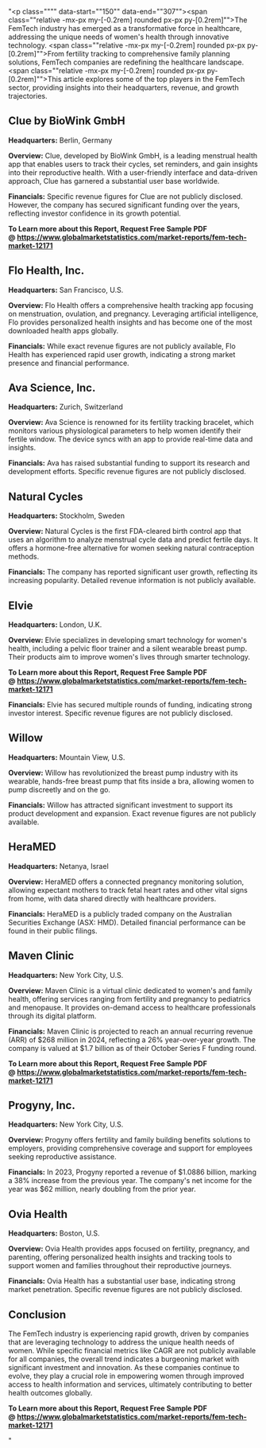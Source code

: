 "<p class="""" data-start=""150"" data-end=""307""><span class=""relative -mx-px my-[-0.2rem] rounded px-px py-[0.2rem]"">The FemTech industry has emerged as a transformative force in healthcare, addressing the unique needs of women's health through innovative technology.</span> <span class=""relative -mx-px my-[-0.2rem] rounded px-px py-[0.2rem]"">From fertility tracking to comprehensive family planning solutions, FemTech companies are redefining the healthcare landscape.</span> <span class=""relative -mx-px my-[-0.2rem] rounded px-px py-[0.2rem]"">This article explores some of the top players in the FemTech sector, providing insights into their headquarters, revenue, and growth trajectories.</span></p>
<h2 class="""" data-start=""309"" data-end=""332"">Clue by BioWink GmbH</h2>
<p class="""" data-start=""334"" data-end=""433""><strong data-start=""334"" data-end=""351"">Headquarters:</strong> <span class=""relative -mx-px my-[-0.2rem] rounded px-px py-[0.2rem]"">Berlin, Germany</span></p>
<p class="""" data-start=""435"" data-end=""570""><strong data-start=""435"" data-end=""448"">Overview:</strong> <span class=""relative -mx-px my-[-0.2rem] rounded px-px py-[0.2rem]"">Clue, developed by BioWink GmbH, is a leading menstrual health app that enables users to track their cycles, set reminders, and gain insights into their reproductive health.</span> <span class=""relative -mx-px my-[-0.2rem] rounded px-px py-[0.2rem]"">With a user-friendly interface and data-driven approach, Clue has garnered a substantial user base worldwide.</span></p>
<p class="""" data-start=""572"" data-end=""713""><strong data-start=""572"" data-end=""587"">Financials:</strong> <span class=""relative -mx-px my-[-0.2rem] rounded px-px py-[0.2rem]"">Specific revenue figures for Clue are not publicly disclosed.</span> <span class=""relative -mx-px my-[-0.2rem] rounded px-px py-[0.2rem]"">However, the company has secured significant funding over the years, reflecting investor confidence in its growth potential.</span></p>
<p class="""" data-start=""572"" data-end=""713""><strong>To Learn more about this Report, Request Free Sample PDF @&nbsp;<a href=""https://www.globalmarketstatistics.com/market-reports/fem-tech-market-12171"">https://www.globalmarketstatistics.com/market-reports/fem-tech-market-12171</a></strong></p>
<h2 class="""" data-start=""715"" data-end=""734"">Flo Health, Inc.</h2>
<p class="""" data-start=""736"" data-end=""839""><strong data-start=""736"" data-end=""753"">Headquarters:</strong> <span class=""relative -mx-px my-[-0.2rem] rounded px-px py-[0.2rem]"">San Francisco, U.S.</span></p>
<p class="""" data-start=""841"" data-end=""980""><strong data-start=""841"" data-end=""854"">Overview:</strong> <span class=""relative -mx-px my-[-0.2rem] rounded px-px py-[0.2rem]"">Flo Health offers a comprehensive health tracking app focusing on menstruation, ovulation, and pregnancy.</span> <span class=""relative -mx-px my-[-0.2rem] rounded px-px py-[0.2rem]"">Leveraging artificial intelligence, Flo provides personalized health insights and has become one of the most downloaded health apps globally.</span></p>
<p class="""" data-start=""982"" data-end=""1083""><strong data-start=""982"" data-end=""997"">Financials:</strong> <span class=""relative -mx-px my-[-0.2rem] rounded px-px py-[0.2rem]"">While exact revenue figures are not publicly available, Flo Health has experienced rapid user growth, indicating a strong market presence and financial performance.</span></p>
<h2 class="""" data-start=""1085"" data-end=""1105"">Ava Science, Inc.</h2>
<p class="""" data-start=""1107"" data-end=""1210""><strong data-start=""1107"" data-end=""1124"">Headquarters:</strong> <span class=""relative -mx-px my-[-0.2rem] rounded px-px py-[0.2rem]"">Zurich, Switzerland</span></p>
<p class="""" data-start=""1212"" data-end=""1351""><strong data-start=""1212"" data-end=""1225"">Overview:</strong> <span class=""relative -mx-px my-[-0.2rem] rounded px-px py-[0.2rem]"">Ava Science is renowned for its fertility tracking bracelet, which monitors various physiological parameters to help women identify their fertile window.</span> <span class=""relative -mx-px my-[-0.2rem] rounded px-px py-[0.2rem]"">The device syncs with an app to provide real-time data and insights.</span></p>
<p class="""" data-start=""1353"" data-end=""1494""><strong data-start=""1353"" data-end=""1368"">Financials:</strong> <span class=""relative -mx-px my-[-0.2rem] rounded px-px py-[0.2rem]"">Ava has raised substantial funding to support its research and development efforts.</span> <span class=""relative -mx-px my-[-0.2rem] rounded px-px py-[0.2rem]"">Specific revenue figures are not publicly disclosed.</span></p>
<h2 class="""" data-start=""1496"" data-end=""1513"">Natural Cycles</h2>
<p class="""" data-start=""1515"" data-end=""1618""><strong data-start=""1515"" data-end=""1532"">Headquarters:</strong> <span class=""relative -mx-px my-[-0.2rem] rounded px-px py-[0.2rem]"">Stockholm, Sweden</span></p>
<p class="""" data-start=""1620"" data-end=""1759""><strong data-start=""1620"" data-end=""1633"">Overview:</strong> <span class=""relative -mx-px my-[-0.2rem] rounded px-px py-[0.2rem]"">Natural Cycles is the first FDA-cleared birth control app that uses an algorithm to analyze menstrual cycle data and predict fertile days.</span> <span class=""relative -mx-px my-[-0.2rem] rounded px-px py-[0.2rem]"">It offers a hormone-free alternative for women seeking natural contraception methods.</span></p>
<p class="""" data-start=""1761"" data-end=""1902""><strong data-start=""1761"" data-end=""1776"">Financials:</strong> <span class=""relative -mx-px my-[-0.2rem] rounded px-px py-[0.2rem]"">The company has reported significant user growth, reflecting its increasing popularity.</span> <span class=""relative -mx-px my-[-0.2rem] rounded px-px py-[0.2rem]"">Detailed revenue information is not publicly available.</span></p>
<h2 class="""" data-start=""1904"" data-end=""1912"">Elvie</h2>
<p class="""" data-start=""1914"" data-end=""2017""><strong data-start=""1914"" data-end=""1931"">Headquarters:</strong> <span class=""relative -mx-px my-[-0.2rem] rounded px-px py-[0.2rem]"">London, U.K.</span></p>
<p class="""" data-start=""2019"" data-end=""2158""><strong data-start=""2019"" data-end=""2032"">Overview:</strong> <span class=""relative -mx-px my-[-0.2rem] rounded px-px py-[0.2rem]"">Elvie specializes in developing smart technology for women's health, including a pelvic floor trainer and a silent wearable breast pump.</span> <span class=""relative -mx-px my-[-0.2rem] rounded px-px py-[0.2rem]"">Their products aim to improve women's lives through smarter technology.</span></p>
<p class="""" data-start=""2019"" data-end=""2158""><strong>To Learn more about this Report, Request Free Sample PDF @&nbsp;<a href=""https://www.globalmarketstatistics.com/market-reports/fem-tech-market-12171"">https://www.globalmarketstatistics.com/market-reports/fem-tech-market-12171</a></strong></p>
<p class="""" data-start=""2160"" data-end=""2301""><strong data-start=""2160"" data-end=""2175"">Financials:</strong> <span class=""relative -mx-px my-[-0.2rem] rounded px-px py-[0.2rem]"">Elvie has secured multiple rounds of funding, indicating strong investor interest.</span> <span class=""relative -mx-px my-[-0.2rem] rounded px-px py-[0.2rem]"">Specific revenue figures are not publicly disclosed.</span></p>
<h2 class="""" data-start=""2303"" data-end=""2312"">Willow</h2>
<p class="""" data-start=""2314"" data-end=""2417""><strong data-start=""2314"" data-end=""2331"">Headquarters:</strong> <span class=""relative -mx-px my-[-0.2rem] rounded px-px py-[0.2rem]"">Mountain View, U.S.</span></p>
<p class="""" data-start=""2419"" data-end=""2518""><strong data-start=""2419"" data-end=""2432"">Overview:</strong> <span class=""relative -mx-px my-[-0.2rem] rounded px-px py-[0.2rem]"">Willow has revolutionized the breast pump industry with its wearable, hands-free breast pump that fits inside a bra, allowing women to pump discreetly and on the go.</span></p>
<p class="""" data-start=""2520"" data-end=""2661""><strong data-start=""2520"" data-end=""2535"">Financials:</strong> <span class=""relative -mx-px my-[-0.2rem] rounded px-px py-[0.2rem]"">Willow has attracted significant investment to support its product development and expansion.</span> <span class=""relative -mx-px my-[-0.2rem] rounded px-px py-[0.2rem]"">Exact revenue figures are not publicly available.</span></p>
<h2 class="""" data-start=""2663"" data-end=""2673"">HeraMED</h2>
<p class="""" data-start=""2675"" data-end=""2778""><strong data-start=""2675"" data-end=""2692"">Headquarters:</strong> <span class=""relative -mx-px my-[-0.2rem] rounded px-px py-[0.2rem]"">Netanya, Israel</span></p>
<p class="""" data-start=""2780"" data-end=""2879""><strong data-start=""2780"" data-end=""2793"">Overview:</strong> <span class=""relative -mx-px my-[-0.2rem] rounded px-px py-[0.2rem]"">HeraMED offers a connected pregnancy monitoring solution, allowing expectant mothers to track fetal heart rates and other vital signs from home, with data shared directly with healthcare providers.</span></p>
<p class="""" data-start=""2881"" data-end=""3022""><strong data-start=""2881"" data-end=""2896"">Financials:</strong> <span class=""relative -mx-px my-[-0.2rem] rounded px-px py-[0.2rem]"">HeraMED is a publicly traded company on the Australian Securities Exchange (ASX: HMD).</span> <span class=""relative -mx-px my-[-0.2rem] rounded px-px py-[0.2rem]"">Detailed financial performance can be found in their public filings.</span></p>
<h2 class="""" data-start=""3024"" data-end=""3039"">Maven Clinic</h2>
<p class="""" data-start=""3041"" data-end=""3144""><strong data-start=""3041"" data-end=""3058"">Headquarters:</strong> <span class=""relative -mx-px my-[-0.2rem] rounded px-px py-[0.2rem]"">New York City, U.S.</span></p>
<p class="""" data-start=""3146"" data-end=""3285""><strong data-start=""3146"" data-end=""3159"">Overview:</strong> <span class=""relative -mx-px my-[-0.2rem] rounded px-px py-[0.2rem]"">Maven Clinic is a virtual clinic dedicated to women's and family health, offering services ranging from fertility and pregnancy to pediatrics and menopause.</span> <span class=""relative -mx-px my-[-0.2rem] rounded px-px py-[0.2rem]"">It provides on-demand access to healthcare professionals through its digital platform.</span></p>
<p class="""" data-start=""3287"" data-end=""3468""><strong data-start=""3287"" data-end=""3302"">Financials:</strong> <span class=""relative -mx-px my-[-0.2rem] rounded px-px py-[0.2rem]"">Maven Clinic is projected to reach an annual recurring revenue (ARR) of $268 million in 2024, reflecting a 26% year-over-year growth.</span> <span class=""relative -mx-px my-[-0.2rem] rounded px-px py-[0.2rem]"">The company is valued at $1.7 billion as of their October Series F funding round.</span> </p>
<p class="""" data-start=""3287"" data-end=""3468""><strong>To Learn more about this Report, Request Free Sample PDF @&nbsp;<a href=""https://www.globalmarketstatistics.com/market-reports/fem-tech-market-12171"">https://www.globalmarketstatistics.com/market-reports/fem-tech-market-12171</a></strong></p>
<h2 class="""" data-start=""3470"" data-end=""3486"">Progyny, Inc.</h2>
<p class="""" data-start=""3488"" data-end=""3591""><strong data-start=""3488"" data-end=""3505"">Headquarters:</strong> <span class=""relative -mx-px my-[-0.2rem] rounded px-px py-[0.2rem]"">New York City, U.S.</span></p>
<p class="""" data-start=""3593"" data-end=""3692""><strong data-start=""3593"" data-end=""3606"">Overview:</strong> <span class=""relative -mx-px my-[-0.2rem] rounded px-px py-[0.2rem]"">Progyny offers fertility and family building benefits solutions to employers, providing comprehensive coverage and support for employees seeking reproductive assistance.</span></p>
<p class="""" data-start=""3694"" data-end=""3875""><strong data-start=""3694"" data-end=""3709"">Financials:</strong> <span class=""relative -mx-px my-[-0.2rem] rounded px-px py-[0.2rem]"">In 2023, Progyny reported a revenue of $1.0886 billion, marking a 38% increase from the previous year.</span> <span class=""relative -mx-px my-[-0.2rem] rounded px-px py-[0.2rem]"">The company's net income for the year was $62 million, nearly doubling from the prior year.</span> </p>
<h2 class="""" data-start=""3877"" data-end=""3891"">Ovia Health</h2>
<p class="""" data-start=""3893"" data-end=""3996""><strong data-start=""3893"" data-end=""3910"">Headquarters:</strong> <span class=""relative -mx-px my-[-0.2rem] rounded px-px py-[0.2rem]"">Boston, U.S.</span></p>
<p class="""" data-start=""3998"" data-end=""4097""><strong data-start=""3998"" data-end=""4011"">Overview:</strong> <span class=""relative -mx-px my-[-0.2rem] rounded px-px py-[0.2rem]"">Ovia Health provides apps focused on fertility, pregnancy, and parenting, offering personalized health insights and tracking tools to support women and families throughout their reproductive journeys.</span></p>
<p class="""" data-start=""4099"" data-end=""4240""><strong data-start=""4099"" data-end=""4114"">Financials:</strong> <span class=""relative -mx-px my-[-0.2rem] rounded px-px py-[0.2rem]"">Ovia Health has a substantial user base, indicating strong market penetration.</span> <span class=""relative -mx-px my-[-0.2rem] rounded px-px py-[0.2rem]"">Specific revenue figures are not publicly disclosed.</span></p>
<h2 class="""" data-start=""4242"" data-end=""4255"">Conclusion</h2>
<p class="""" data-start=""4257"" data-end=""4422""><span class=""relative -mx-px my-[-0.2rem] rounded px-px py-[0.2rem]"">The FemTech industry is experiencing rapid growth, driven by companies that are leveraging technology to address the unique health needs of women.</span> <span class=""relative -mx-px my-[-0.2rem] rounded px-px py-[0.2rem]"">While specific financial metrics like CAGR are not publicly available for all companies, the overall trend indicates a burgeoning market with significant investment and innovation.</span> <span class=""relative -mx-px my-[-0.2rem] rounded px-px py-[0.2rem]"">As these companies continue to evolve, they play a crucial role in empowering women through improved access to health information and services, ultimately contributing to better health outcomes globally.</span></p>
<p class="""" data-start=""4257"" data-end=""4422""><span class=""relative -mx-px my-[-0.2rem] rounded px-px py-[0.2rem]""><strong>To Learn more about this Report, Request Free Sample PDF @&nbsp;<a href=""https://www.globalmarketstatistics.com/market-reports/fem-tech-market-12171"">https://www.globalmarketstatistics.com/market-reports/fem-tech-market-12171</a></strong></span></p>"
